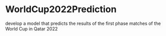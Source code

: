 # WorldCup2022Prediction
develop a model that predicts the results of the first phase matches of the World Cup in Qatar 2022
